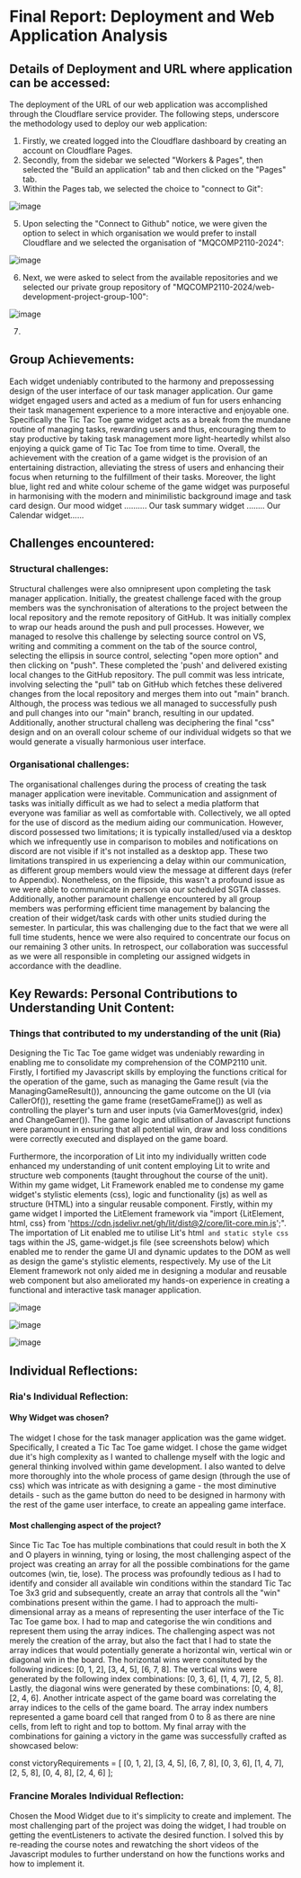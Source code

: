 # Final Report: Deployment and Web Application Analysis


## Details of Deployment and URL where application can be accessed:

The deployment of the URL of our web application was accomplished through the Cloudflare service provider. The following steps, underscore the methodology used to deploy our web application:

1. Firstly, we created logged into the Cloudflare dashboard by creating an account on Cloudflare Pages.
2. Secondly, from the sidebar we selected "Workers & Pages", then selected the "Build an application" tab and then clicked on the "Pages" tab.
3. Within the Pages tab, we selected the choice to "connect to Git":

![image](https://github.com/MQCOMP2110-2024/web-development-project-group-100/assets/141375524/cc006228-73f5-4d29-a6d7-cd6817b0f610)





5. Upon selecting the "Connect to Github" notice, we were given the option to select in which organisation we would prefer to install Cloudflare and we selected the organisation of "MQCOMP2110-2024":

![image](https://github.com/MQCOMP2110-2024/web-development-project-group-100/assets/141375524/8dc907a5-bf18-4829-8613-b75d239fa35e)

6. Next, we were asked to select from the available repositories and we selected our private group repository of "MQCOMP2110-2024/web-development-project-group-100":

![image](https://github.com/MQCOMP2110-2024/web-development-project-group-100/assets/141375524/3e6d79a7-fca3-4b90-9c87-8e3fad161c6c)


  
7. 



## Group Achievements:

Each widget undeniably contributed to the harmony and prepossessing design of the user interface of our task manager application. Our game widget engaged users and acted as a medium of fun for users enhancing their task management experience to a more interactive and enjoyable one. Specifically the Tic Tac Toe game widget acts as a break from the mundane routine of managing tasks, rewarding users and thus, encouraging them to stay productive by taking task management more light-heartedly whilst also enjoying a quick game of Tic Tac Toe from time to time. Overall, the achievement with the creation of  a game widget is the provision of an entertaining distraction, alleviating the stress of users and enhancing their focus when returning to the fulfillment of their tasks. Moreover, the light blue, light red and white colour scheme of the game widget was purposeful in harmonising with the modern and minimilistic background image and task card design. Our mood widget .......... Our task summary widget ........ Our Calendar widget......

## Challenges encountered:

### Structural challenges:

Structural challenges were also omnipresent upon completing the task manager application. Initially, the greatest challenge faced with the group members was the synchronisation of alterations to the project between the local repository and the remote repository of GitHub. It was initially complex to wrap our heads around the push and pull processes. However, we managed to resolve this challenge by selecting source control on VS, writing and commiting a comment on the tab of the source control, selecting the ellipsis in source control, selecting "open more option" and then clicking on "push". These completed the 'push' and delivered existing local changes to the GitHub repository. The pull commit was less intricate, involving selecting the "pull" tab on GitHub which fetches these delivered changes from the local repository and merges them into out "main" branch. Although, the process was tedious we all managed to successfully push and pull changes into our "main" branch, resulting in our updated. Additionally, another structural challeng was deciphering the final "css" design and on an overall colour scheme of our individual widgets so that we would generate a visually harmonious user interface. 



### Organisational challenges:

The organisational challenges during the process of creating the task manager application were inevitable. Communication and assignment of tasks was initially difficult as we had to select a media platform that everyone was familiar as well as comfortable with. Collectively, we all opted for the use of discord as the medium aiding our communication. However, discord possessed two limitations; it is typically installed/used via a desktop which we infrequently use in comparison to mobiles and notifications on discord are not visible if it's not installed as a desktop app. These two limitations transpired in us experiencing a delay within our communication, as different group members would view the message at different days (refer to Appendix). Nonetheless, on the flipside, this wasn't a profound issue as we were able to communicate in person via our scheduled SGTA classes. Additionally, another paramount challenge encountered by all group members was performing efficient time management by balancing the creation of their widget/task cards with other units studied during the semester. In particular, this was challenging due to the fact that we were all full time students, hence we were also required to concentrate our focus on our remaining 3 other units. In retrospect, our collaboration was successful as we were all responsible in completing our assigned widgets in accordance with the deadline. 


## Key Rewards: Personal Contributions to Understanding Unit Content:

### Things that contributed to my understanding of the unit (Ria)

Designing the Tic Tac Toe game widget was undeniably rewarding in enabling me to consolidate my comprehension of the COMP2110 unit. Firstly, I fortified my Javascript skills by employing the functions critical for the operation of the game, such as managing the Game result (via the ManagingGameResult()), announcing the game outcome on the UI (via CallerOf()), resetting the game frame (resetGameFrame()) as well as controlling the player's turn and user inputs (via GamerMoves(grid, index) and ChangeGamer()). The game logic and utilisation of Javascript functions were paramount in ensuring that all potential win, draw and loss conditions were correctly executed and displayed on the game board. 

Furthermore, the incorporation of Lit into my individually written code enhanced my understanding of unit content employing Lit to write and structure web components (taught throughout the course of the unit). Within my game widget, Lit Framework enabled me to condense my game widget's stylistic elements (css), logic and functionality (js) as well as structure (HTML) into a singular reusable component. Firstly, within my game widget I imported the LitElement framework via "import {LitElement, html, css} from 'https://cdn.jsdelivr.net/gh/lit/dist@2/core/lit-core.min.js';". The importation of Lit enabled me to utilise Lit's html` and static style css` tags within the JS, game-widget.js file (see screenshots below) which enabled me to render the game UI and dynamic updates to the DOM as well as design the game's stylistic elements, respectively. My use of the Lit Element framework not only aided me in designing a modular and reusable web component but also ameliorated my hands-on experience in creating a functional and interactive task manager application. 

![image](https://github.com/MQCOMP2110-2024/web-development-project-group-100/assets/141375524/c62a3553-16c1-4752-b6f8-d7d05537e1dd)

![image](https://github.com/MQCOMP2110-2024/web-development-project-group-100/assets/141375524/4dfe59c8-dc38-4371-8c77-226af00bf71a)


![image](https://github.com/MQCOMP2110-2024/web-development-project-group-100/assets/141375524/23d13a1f-782a-43ff-a571-5f887b25bb40)



## Individual Reflections:

### Ria's Individual Reflection:

#### Why Widget was chosen?

The widget I chose for the task manager application was the game widget. Specifically, I created a Tic Tac Toe game widget.  I chose the game widget due it's high complexity as I wanted to challenge myself with the logic and general thinking involved within game development. I also wanted to delve more thoroughly into the whole process of game design (through the use of css) which was intricate as with designing a game - the most diminutive details - such as the game button do need to be designed in harmony with the rest of the game user interface, to create an appealing game interface. 

#### Most challenging aspect of the project?

Since Tic Tac Toe has multiple combinations that could result in both the X and O players in winning, tying or losing, the most challenging aspect of the project was creating an array for all the possible combinations for the game outcomes (win, tie, lose). The process was profoundly tedious as I had to identify and consider all available win conditions within the standard Tic Tac Toe 3x3 grid and subsequently, create an array that controls all the "win" combinations present within the game. I had to approach the multi-dimensional array as a means of representing the user interface of the Tic Tac Toe game box. I had to map and categorise the win conditions and represent them using the array indices. The challenging aspect was not merely the creation of the array, but also the fact that I had to state the array indices that would potentially generate a horizontal win, vertical win or diagonal win in the board. The horizontal wins were consituted by the following indices: [0, 1, 2], [3, 4, 5], [6, 7, 8]. The vertical wins were generated by the following index combinations:  [0, 3, 6], [1, 4, 7], [2, 5, 8]. Lastly, the diagonal wins were generated by these combinations: [0, 4, 8], [2, 4, 6]. Another intricate aspect of the game board was correlating the array indices to the cells of the game board. The array index numbers represented a game board cell that ranged from 0 to 8 as there are nine cells, from left to right and top to bottom. My final array with the combinations for gaining a victory in the game was successfully crafted as showcased below:

 const victoryRequirements = [
    [0, 1, 2],
    [3, 4, 5],
    [6, 7, 8],
    [0, 3, 6],
    [1, 4, 7],
    [2, 5, 8],
    [0, 4, 8],
    [2, 4, 6]
  ];



### Francine Morales Individual Reflection:

Chosen the Mood Widget due to it's simplicity to create and implement. The most challenging part of the project was doing the widget, I had trouble on getting the eventListeners to activate the desired function. I solved this by re-reading the course notes and rewatching the short videos of the Javascript modules to further understand on how the functions works and how to implement it.


